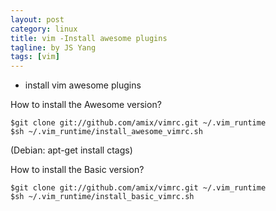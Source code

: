 ```yaml
---
layout: post
category: linux
title: vim -Install awesome plugins
tagline: by JS Yang
tags: [vim]
---
```


* install vim awesome plugins

How to install the Awesome version?

```
$git clone git://github.com/amix/vimrc.git ~/.vim_runtime
$sh ~/.vim_runtime/install_awesome_vimrc.sh
```

(Debian: apt-get install ctags)

How to install the Basic version?


```
$git clone git://github.com/amix/vimrc.git ~/.vim_runtime
$sh ~/.vim_runtime/install_basic_vimrc.sh
```

